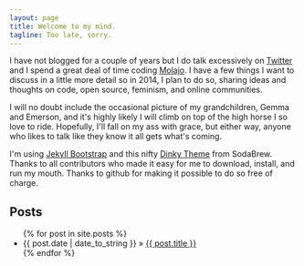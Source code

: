 ```yaml
---
layout: page
title: Welcome to my mind.
tagline: Too late, sorry.
---
```


I have not blogged for a couple of years but I do talk excessively on [Twitter](http://Twitter.com/AmyStephen) and I spend
a great deal of time coding [Molajo](http://github.com/Molajo). I have a few things I want to discuss in a little more
detail so in 2014, I plan to do so, sharing ideas and thoughts on code, open source, feminism, and online communities.

I will no doubt include the occasional picture of my grandchildren, Gemma and Emerson, and it's highly likely I will
climb on top of the high horse I so love to ride. Hopefully, I'll fall on my ass with grace, but either way, anyone who
likes to talk like they know it all gets what's coming.

I'm using [Jekyll Bootstrap](http://jekyllbootstrap.com) and this nifty [Dinky Theme](https://github.com/sodabrew/theme-dinky) from SodaBrew.
Thanks to all contributors who made it easy for me to download, install, and run my mouth. Thanks to github for
making it possible to do so free of charge.

## Posts

<ul class="posts">
  {% for post in site.posts %}
    <li><span>{{ post.date | date_to_string }}</span> &raquo; <a href="{{ BASE_PATH }}{{ post.url }}">{{ post.title }}</a></li>
  {% endfor %}
</ul>
